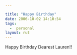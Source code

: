 ```yaml
---

title: "Happy Birthday"
date: 2006-10-02 14:10:54
tags:
  -  personal
layout: rut
---
```


Happy Birthday Dearest Lauren!!

